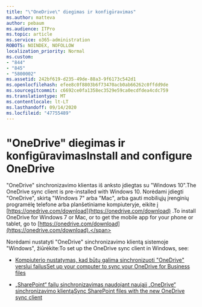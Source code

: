 ```yaml
---
title: "\"OneDrive\" diegimas ir konfigūravimas"
ms.author: matteva
author: pebaum
ms.audience: ITPro
ms.topic: article
ms.service: o365-administration
ROBOTS: NOINDEX, NOFOLLOW
localization_priority: Normal
ms.custom:
- "844"
- "845"
- "5800002"
ms.assetid: 242bf619-d235-49de-88a3-9f6173c542d1
ms.openlocfilehash: efee8c0f8803b6f73470acb0ab66262c0ffdd9de
ms.sourcegitcommit: c6692ce0fa1358ec3529e59ca0ecdfdea4cdc759
ms.translationtype: MT
ms.contentlocale: lt-LT
ms.lasthandoff: 09/14/2020
ms.locfileid: "47755489"
---
```

# <a name="install-and-configure-onedrive"></a><span data-ttu-id="b48eb-102">"OneDrive" diegimas ir konfigūravimas</span><span class="sxs-lookup"><span data-stu-id="b48eb-102">Install and configure OneDrive</span></span>

<span data-ttu-id="b48eb-103">"OneDrive" sinchronizavimo klientas iš anksto įdiegtas su "Windows 10".</span><span class="sxs-lookup"><span data-stu-id="b48eb-103">The OneDrive sync client is pre-installed with Windows 10.</span></span> <span data-ttu-id="b48eb-104">Norėdami įdiegti "OneDrive", skirtą "Windows 7" arba "Mac", arba gauti mobiliųjų įrenginių programėlę telefone arba planšetiniame kompiuteryje, eikite į [https://onedrive.com/download](https://onedrive.com/download) .</span><span class="sxs-lookup"><span data-stu-id="b48eb-104">To install OneDrive for Windows 7 or Mac, or to get the mobile app for your phone or tablet, go to [https://onedrive.com/download](https://onedrive.com/download).</span></span>
  
<span data-ttu-id="b48eb-105">Norėdami nustatyti "OneDrive" sinchronizavimo klientą sistemoje "Windows", žiūrėkite:</span><span class="sxs-lookup"><span data-stu-id="b48eb-105">To set up the OneDrive sync client in Windows, see:</span></span>
  
- [<span data-ttu-id="b48eb-106">Kompiuterio nustatymas, kad būtų galima sinchronizuoti "OneDrive" verslui failus</span><span class="sxs-lookup"><span data-stu-id="b48eb-106">Set up your computer to sync your OneDrive for Business files</span></span>](https://go.microsoft.com/fwlink/?linkid=533375)

- [<span data-ttu-id="b48eb-107">„SharePoint“ failų sinchronizavimas naudojant naująjį „OneDrive“ sinchronizavimo klientą</span><span class="sxs-lookup"><span data-stu-id="b48eb-107">Sync SharePoint files with the new OneDrive sync client</span></span>](https://go.microsoft.com/fwlink/?linkid=871666)
